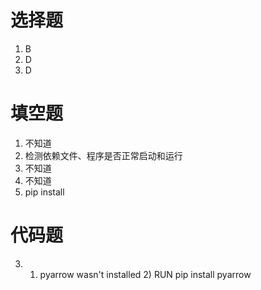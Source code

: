 # 选择题
1. B
2. D
3. D

# 填空题
1. 不知道
2. 检测依赖文件、程序是否正常启动和运行
3. 不知道
4. 不知道
5. pip install

# 代码题
3. 1) pyarrow wasn't installed 2) RUN pip install pyarrow